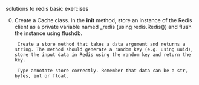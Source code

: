 solutions to redis basic exercises

0. Create a Cache class. In the __init__ method, store an instance of the Redis client as a private variable named _redis (using redis.Redis()) and flush the instance using flushdb.


        Create a store method that takes a data argument and returns a string. The method should generate a random key (e.g. using uuid), store the input data in Redis using the random key and return the key.

        Type-annotate store correctly. Remember that data can be a str, bytes, int or float.
